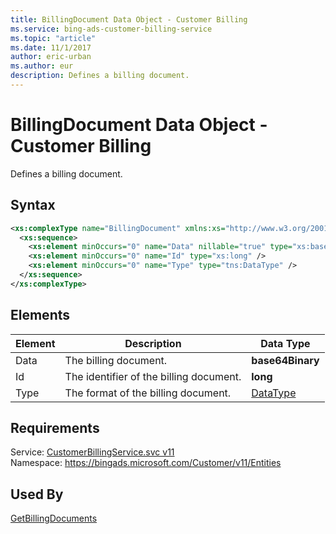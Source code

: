```yaml
---
title: BillingDocument Data Object - Customer Billing
ms.service: bing-ads-customer-billing-service
ms.topic: "article"
ms.date: 11/1/2017
author: eric-urban
ms.author: eur
description: Defines a billing document.
---
```

# BillingDocument Data Object - Customer Billing
Defines a billing document.

## Syntax
```xml
<xs:complexType name="BillingDocument" xmlns:xs="http://www.w3.org/2001/XMLSchema">
  <xs:sequence>
    <xs:element minOccurs="0" name="Data" nillable="true" type="xs:base64Binary" />
    <xs:element minOccurs="0" name="Id" type="xs:long" />
    <xs:element minOccurs="0" name="Type" type="tns:DataType" />
  </xs:sequence>
</xs:complexType>
```

## <a name="elements"></a>Elements

|Element|Description|Data Type|
|-----------|---------------|-------------|
|<a name="data"></a>Data|The billing document.|**base64Binary**|
|<a name="id"></a>Id|The identifier of the billing document.|**long**|
|<a name="type"></a>Type|The format of the billing document.|[DataType](datatype.md)|

## Requirements
Service: [CustomerBillingService.svc v11](https://clientcenter.api.bingads.microsoft.com/Api/Billing/v11/CustomerBillingService.svc)  
Namespace: https://bingads.microsoft.com/Customer/v11/Entities  

## Used By
[GetBillingDocuments](getbillingdocuments.md)  
